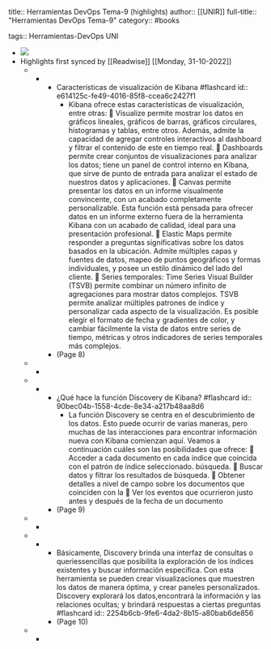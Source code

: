 title:: Herramientas DevOps Tema-9 (highlights)
author:: [[UNIR]]
full-title:: "Herramientas DevOps Tema-9"
category:: #books

tags:: Herramientas-DevOps UNI

- ![](https://readwise-assets.s3.amazonaws.com/media/uploaded_book_covers/profile_22942/4c629768-b944-4924-8ad9-836efdaa8440.png)
- Highlights first synced by [[Readwise]] [[Monday, 31-10-2022]]
	- -
		- Características de visualización de Kibana #flashcard
		  id:: e614125c-fe49-4016-85f8-ccea6c2427f1
			- Kibana ofrece estas características de visualización, entre otras:    Visualize  permite  mostrar  los  datos  en  gráficos  lineales,  gráficos  de  barras, gráficos circulares, histogramas y tablas, entre otros. Además, admite la capacidad de  agregar  controles  interactivos  al  dashboard  y  filtrar  el  contenido  de  este  en tiempo real.   Dashboards  permite  crear  conjuntos  de  visualizaciones  para  analizar  los  datos; tiene un panel de control interno en Kibana, que sirve de punto de entrada para analizar el estado de nuestros datos y aplicaciones.   Canvas permite presentar los datos en un informe visualmente convincente, con un  acabado  completamente  personalizable.  Esta  función  está  pensada  para ofrecer  datos  en  un  informe  externo  fuera  de  la  herramienta  Kibana  con  un acabado de calidad, ideal para una presentación profesional.   Elastic Maps permite responder a preguntas significativas sobre los datos basados en  la  ubicación.  Admite  múltiples  capas  y  fuentes  de  datos,  mapeo  de  puntos geográficos y formas individuales, y posee un estilo dinámico del lado del cliente.   Series temporales: Time Series Visual Builder (TSVB) permite combinar un número infinito  de  agregaciones  para  mostrar  datos  complejos.  TSVB  permite  analizar múltiples  patrones  de  índice  y  personalizar  cada  aspecto  de  la  visualización.  Es posible elegir el formato de fecha y gradientes de color, y cambiar fácilmente la vista  de  datos  entre  series  de  tiempo,  métricas  y  otros  indicadores  de  series temporales más complejos.
		- (Page 8)
	- -
	- -
		- ¿Qué hace la función Discovery de Kibana? #flashcard
		  id:: 90bec04b-1558-4cde-8e34-a217b48aa8d6
			- La función Discovery se centra en el descubrimiento de los datos. Esto puede ocurrir de  varias  maneras,  pero  muchas  de  las  interacciones  para  encontrar  información nueva  con  Kibana  comienzan  aquí.  Veamos  a  continuación  cuáles  son las posibilidades que ofrece:    Acceder a cada documento en cada índice que coincida con el patrón de índice seleccionado.    búsqueda.   Buscar datos y filtrar los resultados de búsqueda.   Obtener  detalles  a  nivel  de  campo  sobre  los  documentos  que  coinciden  con  la   Ver los eventos que ocurrieron justo antes y después de la fecha de un documento
		- (Page 9)
	- -
	- -
		- Básicamente,  Discovery  brinda  una  interfaz  de  consultas  o  queriessencillas  que posibilita la exploración de los índices existentes y buscar información específica. Con esta herramienta se pueden crear visualizaciones que muestren los datos de manera óptima, y crear paneles personalizados. Discovery explorará los datos,encontrará la información y las relaciones ocultas; y brindará respuestas a ciertas preguntas #flashcard
		  id:: 2254b6cb-9fe6-4da2-8b15-a80bab6de856
		- (Page 10)
	- -